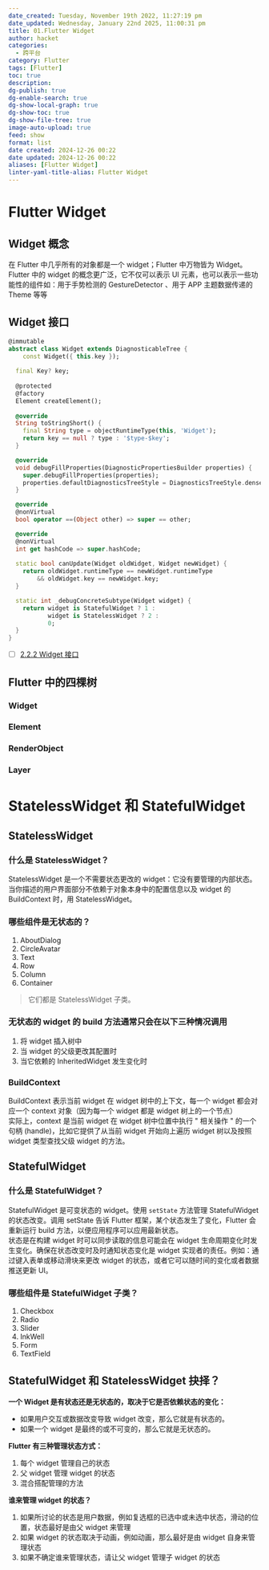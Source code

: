 ```yaml
---
date_created: Tuesday, November 19th 2022, 11:27:19 pm
date_updated: Wednesday, January 22nd 2025, 11:00:31 pm
title: 01.Flutter Widget
author: hacket
categories:
  - 跨平台
category: Flutter
tags: [Flutter]
toc: true
description: 
dg-publish: true
dg-enable-search: true
dg-show-local-graph: true
dg-show-toc: true
dg-show-file-tree: true
image-auto-upload: true
feed: show
format: list
date created: 2024-12-26 00:22
date updated: 2024-12-26 00:22
aliases: [Flutter Widget]
linter-yaml-title-alias: Flutter Widget
---
```


# Flutter Widget

## Widget 概念

在 Flutter 中几乎所有的对象都是一个 widget；Flutter 中万物皆为 Widget。<br>Flutter 中的 widget 的概念更广泛，它不仅可以表示 UI 元素，也可以表示一些功能性的组件如：用于手势检测的 GestureDetector 、用于 APP 主题数据传递的 Theme 等等

## Widget 接口

```dart
@immutable
abstract class Widget extends DiagnosticableTree {
	const Widget({ this.key });
  
  final Key? key;
  
  @protected
  @factory
  Element createElement();
  
  @override
  String toStringShort() {
    final String type = objectRuntimeType(this, 'Widget');
    return key == null ? type : '$type-$key';
  }

  @override
  void debugFillProperties(DiagnosticPropertiesBuilder properties) {
    super.debugFillProperties(properties);
    properties.defaultDiagnosticsTreeStyle = DiagnosticsTreeStyle.dense;
  }

  @override
  @nonVirtual
  bool operator ==(Object other) => super == other;

  @override
  @nonVirtual
  int get hashCode => super.hashCode;
  
  static bool canUpdate(Widget oldWidget, Widget newWidget) {
    return oldWidget.runtimeType == newWidget.runtimeType
        && oldWidget.key == newWidget.key;
  }

  static int _debugConcreteSubtype(Widget widget) {
    return widget is StatefulWidget ? 1 :
           widget is StatelessWidget ? 2 :
           0;
  }
}
```

- [ ] [2.2.2 Widget 接口](https://book.flutterchina.club/chapter2/flutter_widget_intro.html#_2-2-2-widget-%E6%8E%A5%E5%8F%A3)

## Flutter 中的四棵树

### Widget

### Element

### RenderObject

### Layer

# StatelessWidget 和 StatefulWidget

## StatelessWidget

### 什么是 StatelessWidget？

StatelessWidget 是一个不需要状态更改的 widget：它没有要管理的内部状态。<br>当你描述的用户界面部分不依赖于对象本身中的配置信息以及 widget 的 BuildContext 时，用 StatelessWidget。

### 哪些组件是无状态的？

1. AboutDialog
2. CircleAvatar
3. Text
4. Row
5. Column
6. Container

> 它们都是 StatelessWidget 子类。

### 无状态的 widget 的 build 方法通常只会在以下三种情况调用

1. 将 widget 插入树中
2. 当 widget 的父级更改其配置时
3. 当它依赖的 InheritedWidget 发生变化时

### BuildContext

BuildContext 表示当前 widget 在 widget 树中的上下文，每一个 widget 都会对应一个 context 对象（因为每一个 widget 都是 widget 树上的一个节点）<br>实际上，context 是当前 widget 在 widget 树中位置中执行 " 相关操作 " 的一个句柄 (handle)，比如它提供了从当前 widget 开始向上遍历 widget 树以及按照 widget 类型查找父级 widget 的方法。

## StatefulWidget

### 什么是 StatefulWidget？

StatefulWidget 是可变状态的 widget。使用 `setState` 方法管理 StatefulWidget 的状态改变。调用 setState 告诉 Flutter 框架，某个状态发生了变化，Flutter 会重新运行 build 方法，以便应用程序可以应用最新状态。<br>状态是在构建 widget 时可以同步读取的信息可能会在 widget 生命周期变化时发生变化。确保在状态改变时及时通知状态变化是 widget 实现者的责任。例如：通过键入表单或移动滑块来更改 widget 的状态，或者它可以随时间的变化或者数据推送更新 UI。

### 哪些组件是 StatefulWidget 子类？

1. Checkbox
2. Radio
3. Slider
4. InkWell
5. Form
6. TextField

## StatefulWidget 和 StatelessWidget 抉择？

**一个 Widget 是有状态还是无状态的，取决于它是否依赖状态的变化：**

- 如果用户交互或数据改变导致 widget 改变，那么它就是有状态的。
- 如果一个 widget 是最终的或不可变的，那么它就是无状态的。

**Flutter 有三种管理状态方式：**

1. 每个 widget 管理自己的状态
2. 父 widget 管理 widget 的状态
3. 混合搭配管理的方法

**谁来管理 widget 的状态？**

1. 如果所讨论的状态是用户数据，例如复选框的已选中或未选中状态，滑动的位置，状态最好是由父 widget 来管理
2. 如果 widget 的状态取决于动画，例如动画，那么最好是由 widget 自身来管理状态
3. 如果不确定谁来管理状态，请让父 widget 管理子 widget 的状态
